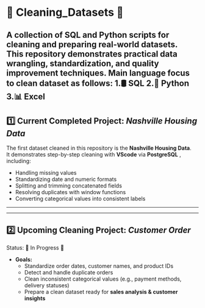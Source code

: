# 🧹 Cleaning_Datasets 🧹

A collection of SQL and Python scripts for cleaning and preparing real-world datasets.  
This repository demonstrates practical **data wrangling**, **standardization**, and **quality improvement** techniques.
Main language focus to clean dataset as follows:
  1.🛢️ SQL
  2.🐍 Python
  3.📊 Excel
---

## 1️⃣ **Current Completed Project**: *Nashville Housing Data*

The first dataset cleaned in this repository is the **Nashville Housing Data**.  
It demonstrates step-by-step cleaning with **VScode** via **PostgreSQL** , including:

- Handling missing values
- Standardizing date and numeric formats
- Splitting and trimming concatenated fields
- Resolving duplicates with window functions
- Converting categorical values into consistent labels
---
---
## 2️⃣ **Upcoming Cleaning Project**: *Customer Order*
Status: 🚧 In Progress 🚧

- **Goals:**
  - Standardize order dates, customer names, and product IDs
  - Detect and handle duplicate orders
  - Clean inconsistent categorical values (e.g., payment methods, delivery statuses)
  - Prepare a clean dataset ready for **sales analysis & customer insights**
